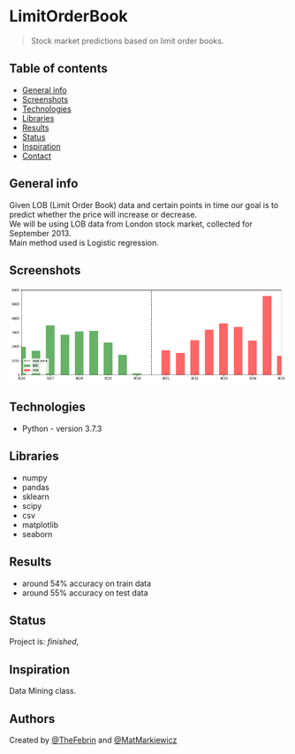 # LimitOrderBook
> Stock market predictions based on limit order books.

## Table of contents
* [General info](#general-info)
* [Screenshots](#screenshots)
* [Technologies](#technologies)
* [Libraries](#Libraries)
* [Results](#Results)
* [Status](#status)
* [Inspiration](#inspiration)
* [Contact](#contact)

## General info
Given LOB (Limit Order Book) data and certain points in time our goal is to predict whether the price will increase or decrease. <br>
We will be using LOB data from London stock market, collected for September 2013. <br>
Main method used is Logistic regression. <br>

## Screenshots
![Example screenshot](./img/screenshot.png)

## Technologies
* Python - version 3.7.3

## Libraries
* numpy
* pandas
* sklearn
* scipy
* csv
* matplotlib
* seaborn

## Results
* around 54% accuracy on train data
* around 55% accuracy on test data

## Status
Project is: _finished_,

## Inspiration
Data Mining class.

## Authors
Created by [@TheFebrin](https://github.com/TheFebrin) and [@MatMarkiewicz](https://github.com/MatMarkiewicz)
